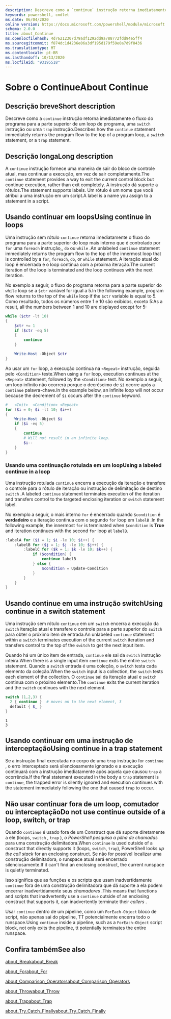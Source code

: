 ```yaml
---
description: Descreve como a `continue` instrução retorna imediatamente o fluxo do programa para a parte superior de um loop de programa, uma `switch` instrução ou uma `trap` instrução.
keywords: powershell, cmdlet
ms.date: 06/04/2020
online version: https://docs.microsoft.com/powershell/module/microsoft.powershell.core/about/about_continue?view=powershell-7&WT.mc_id=ps-gethelp
schema: 2.0.0
title: about_Continue
ms.openlocfilehash: 4d76212307d79adf1292dd9a788772fdd94e5ff4
ms.sourcegitcommit: f874dc1d4236e06a3df195d179f59e0a7d9f8436
ms.translationtype: MT
ms.contentlocale: pt-BR
ms.lasthandoff: 10/13/2020
ms.locfileid: "93195518"
---
```

# <a name="about-continue"></a><span data-ttu-id="11c36-104">Sobre o Continue</span><span class="sxs-lookup"><span data-stu-id="11c36-104">About Continue</span></span>

## <a name="short-description"></a><span data-ttu-id="11c36-105">Descrição breve</span><span class="sxs-lookup"><span data-stu-id="11c36-105">Short description</span></span>

<span data-ttu-id="11c36-106">Descreve como a `continue` instrução retorna imediatamente o fluxo do programa para a parte superior de um loop de programa, uma `switch` instrução ou uma `trap` instrução.</span><span class="sxs-lookup"><span data-stu-id="11c36-106">Describes how the `continue` statement immediately returns the program flow to the top of a program loop, a `switch` statement, or a `trap` statement.</span></span>

## <a name="long-description"></a><span data-ttu-id="11c36-107">Descrição longa</span><span class="sxs-lookup"><span data-stu-id="11c36-107">Long description</span></span>

<span data-ttu-id="11c36-108">A `continue` instrução fornece uma maneira de sair do bloco de controle atual, mas continuar a execução, em vez de sair completamente.</span><span class="sxs-lookup"><span data-stu-id="11c36-108">The `continue` statement provides a way to exit the current control block but continue execution, rather than exit completely.</span></span> <span data-ttu-id="11c36-109">A instrução dá suporte a rótulos.</span><span class="sxs-lookup"><span data-stu-id="11c36-109">The statement supports labels.</span></span>
<span data-ttu-id="11c36-110">Um rótulo é um nome que você atribui a uma instrução em um script.</span><span class="sxs-lookup"><span data-stu-id="11c36-110">A label is a name you assign to a statement in a script.</span></span>

## <a name="using-continue-in-loops"></a><span data-ttu-id="11c36-111">Usando continuar em loops</span><span class="sxs-lookup"><span data-stu-id="11c36-111">Using continue in loops</span></span>

<span data-ttu-id="11c36-112">Uma instrução sem rótulo `continue` retorna imediatamente o fluxo do programa para a parte superior do loop mais interno que é controlado por `for` uma `foreach` instrução,, `do` ou `while` .</span><span class="sxs-lookup"><span data-stu-id="11c36-112">An unlabeled `continue` statement immediately returns the program flow to the top of the innermost loop that is controlled by a `for`, `foreach`, `do`, or `while` statement.</span></span> <span data-ttu-id="11c36-113">A iteração atual do loop é encerrada e o loop continua com a próxima iteração.</span><span class="sxs-lookup"><span data-stu-id="11c36-113">The current iteration of the loop is terminated and the loop continues with the next iteration.</span></span>

<span data-ttu-id="11c36-114">No exemplo a seguir, o fluxo do programa retorna para a parte superior do `while` loop se a `$ctr` variável for igual a 5.</span><span class="sxs-lookup"><span data-stu-id="11c36-114">In the following example, program flow returns to the top of the `while` loop if the `$ctr` variable is equal to 5.</span></span> <span data-ttu-id="11c36-115">Como resultado, todos os números entre 1 e 10 são exibidos, exceto 5:</span><span class="sxs-lookup"><span data-stu-id="11c36-115">As a result, all the numbers between 1 and 10 are displayed except for 5:</span></span>

```powershell
while ($ctr -lt 10)
{
    $ctr += 1
    if ($ctr -eq 5)
    {
        continue
    }

    Write-Host -Object $ctr
}
```

<span data-ttu-id="11c36-116">Ao usar um `for` loop, a execução continua na `<Repeat>` instrução, seguida pelo `<Condition>` teste.</span><span class="sxs-lookup"><span data-stu-id="11c36-116">When using a `for` loop, execution continues at the `<Repeat>` statement, followed by the `<Condition>` test.</span></span> <span data-ttu-id="11c36-117">No exemplo a seguir, um loop infinito não ocorrerá porque o decréscimo de `$i` ocorre após a `continue` palavra-chave.</span><span class="sxs-lookup"><span data-stu-id="11c36-117">In the example below, an infinite loop will not occur because the decrement of `$i` occurs after the `continue` keyword.</span></span>

```powershell
#   <Init>  <Condition> <Repeat>
for ($i = 0; $i -lt 10; $i++)
{
    Write-Host -Object $i
    if ($i -eq 5)
    {
        continue
        # Will not result in an infinite loop.
        $i--
    }
}
```

### <a name="using-a-labeled-continue-in-a-loop"></a><span data-ttu-id="11c36-118">Usando uma continuação rotulada em um loop</span><span class="sxs-lookup"><span data-stu-id="11c36-118">Using a labeled continue in a loop</span></span>

<span data-ttu-id="11c36-119">Uma instrução rotulada `continue` encerra a execução da iteração e transfere o controle para o rótulo de iteração ou instrução de delimitação de destino `switch` .</span><span class="sxs-lookup"><span data-stu-id="11c36-119">A labeled `continue` statement terminates execution of the iteration and transfers control to the targeted enclosing iteration or `switch` statement label.</span></span>

<span data-ttu-id="11c36-120">No exemplo a seguir, o mais interno `for` é encerrado quando `$condition` é **verdadeiro** e a iteração continua com o segundo `for` loop em `labelB` .</span><span class="sxs-lookup"><span data-stu-id="11c36-120">In the following example, the innermost `for` is terminated when `$condition` is **True** and iteration continues with the second `for` loop at `labelB`.</span></span>

```powershell
:labelA for ($i = 1; $i -le 10; $i++) {
    :labelB for ($j = 1; $j -le 10; $j++) {
        :labelC for ($k = 1; $k -le 10; $k++) {
            if ($condition) {
                continue labelB
            } else {
                $condition = Update-Condition
            }
        }
    }
}
```

## <a name="using-continue-in-a-switch-statement"></a><span data-ttu-id="11c36-121">Usando continue em uma instrução switch</span><span class="sxs-lookup"><span data-stu-id="11c36-121">Using continue in a switch statement</span></span>

<span data-ttu-id="11c36-122">Uma instrução sem rótulo `continue` em um `switch` encerra a execução da `switch` iteração atual e transfere o controle para a parte superior do `switch` para obter o próximo item de entrada.</span><span class="sxs-lookup"><span data-stu-id="11c36-122">An unlabeled `continue` statement within a `switch` terminates execution of the current `switch` iteration and transfers control to the top of the `switch` to get the next input item.</span></span>

<span data-ttu-id="11c36-123">Quando há um único item de entrada, `continue` ele sai da `switch` instrução inteira.</span><span class="sxs-lookup"><span data-stu-id="11c36-123">When there is a single input item `continue` exits the entire `switch` statement.</span></span>
<span data-ttu-id="11c36-124">Quando a `switch` entrada é uma coleção, o `switch` testa cada elemento da coleção.</span><span class="sxs-lookup"><span data-stu-id="11c36-124">When the `switch` input is a collection, the `switch` tests each element of the collection.</span></span> <span data-ttu-id="11c36-125">O `continue` sai da iteração atual e `switch` continua com o próximo elemento.</span><span class="sxs-lookup"><span data-stu-id="11c36-125">The `continue` exits the current iteration and the `switch` continues with the next element.</span></span>

```powershell
switch (1,2,3) {
  2 { continue }  # moves on to the next element, 3
  default { $_ }
}
```

```Output
1
3
```

## <a name="using-continue-in-a-trap-statement"></a><span data-ttu-id="11c36-126">Usando continuar em uma instrução de interceptação</span><span class="sxs-lookup"><span data-stu-id="11c36-126">Using continue in a trap statement</span></span>

<span data-ttu-id="11c36-127">Se a instrução final executada no corpo de uma `trap` instrução for `continue` , o erro interceptado será silenciosamente ignorado e a execução continuará com a instrução imediatamente após aquela que causou `trap` a ocorrência.</span><span class="sxs-lookup"><span data-stu-id="11c36-127">If the final statement executed in the body a `trap` statement is `continue`, the trapped error is silently ignored and execution continues with the statement immediately following the one that caused `trap` to occur.</span></span>

## <a name="do-not-use-continue-outside-of-a-loop-switch-or-trap"></a><span data-ttu-id="11c36-128">Não usar continuar fora de um loop, comutador ou interceptação</span><span class="sxs-lookup"><span data-stu-id="11c36-128">Do not use continue outside of a loop, switch, or trap</span></span>

<span data-ttu-id="11c36-129">Quando `continue` é usado fora de um Construct que dá suporte diretamente a ele (loops, `switch` , `trap` ), _o PowerShell pesquisa a pilha de chamadas_ para uma construção delimitadora.</span><span class="sxs-lookup"><span data-stu-id="11c36-129">When `continue` is used outside of a construct that directly supports it (loops, `switch`, `trap`), PowerShell looks _up the call stack_ for an enclosing construct.</span></span> <span data-ttu-id="11c36-130">Se não for possível localizar uma construção delimitadora, o runspace atual será encerrado silenciosamente.</span><span class="sxs-lookup"><span data-stu-id="11c36-130">If it can't find an enclosing construct, the current runspace is quietly terminated.</span></span>

<span data-ttu-id="11c36-131">Isso significa que as funções e os scripts que usam inadvertidamente `continue` fora de uma construção delimitadora que dá suporte a ela podem encerrar inadvertidamente seus _chamadores_ .</span><span class="sxs-lookup"><span data-stu-id="11c36-131">This means that functions and scripts that inadvertently use a `continue` outside of an enclosing construct that supports it, can inadvertently terminate their _callers_ .</span></span>

<span data-ttu-id="11c36-132">Usar `continue` dentro de um pipeline, como um `ForEach-Object` bloco de script, não apenas sai do pipeline, TT potencialmente encerra todo o runspace.</span><span class="sxs-lookup"><span data-stu-id="11c36-132">Using `continue` inside a pipeline, such as a `ForEach-Object` script block, not only exits the pipeline, tt potentially terminates the entire runspace.</span></span>

## <a name="see-also"></a><span data-ttu-id="11c36-133">Confira também</span><span class="sxs-lookup"><span data-stu-id="11c36-133">See also</span></span>

[<span data-ttu-id="11c36-134">about_Break</span><span class="sxs-lookup"><span data-stu-id="11c36-134">about_Break</span></span>](about_Break.md)

[<span data-ttu-id="11c36-135">about_For</span><span class="sxs-lookup"><span data-stu-id="11c36-135">about_For</span></span>](about_For.md)

[<span data-ttu-id="11c36-136">about_Comparison_Operators</span><span class="sxs-lookup"><span data-stu-id="11c36-136">about_Comparison_Operators</span></span>](about_Comparison_Operators.md)

[<span data-ttu-id="11c36-137">about_Throw</span><span class="sxs-lookup"><span data-stu-id="11c36-137">about_Throw</span></span>](about_Throw.md)

[<span data-ttu-id="11c36-138">about_Trap</span><span class="sxs-lookup"><span data-stu-id="11c36-138">about_Trap</span></span>](about_Trap.md)

[<span data-ttu-id="11c36-139">about_Try_Catch_Finally</span><span class="sxs-lookup"><span data-stu-id="11c36-139">about_Try_Catch_Finally</span></span>](about_Try_Catch_Finally.md)
